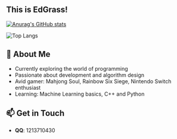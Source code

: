 ## This is EdGrass!

[![Anurag's GitHub stats](https://github-readme-stats.vercel.app/api?username=EdGrass&theme=calm)](https://github.com/anuraghazra/github-readme-stats)

![Top Langs](https://github-readme-stats.vercel.app/api/top-langs/?username=EdGrass&layout=compact&theme=calm)

## 👋 About Me

- Currently exploring the world of programming
- Passionate about development and algorithm design
- Avid gamer: Mahjong Soul, Rainbow Six Siege, Nintendo Switch enthusiast
- Learning: Machine Learning basics, C++ and Python

## 📫 Get in Touch

- **QQ**: 1213710430


